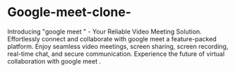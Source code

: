 # Google-meet-clone-
Introducing "google meet " - Your Reliable Video Meeting Solution. Effortlessly connect and collaborate with google meet  a feature-packed platform. Enjoy seamless video meetings, screen sharing, screen recording, real-time chat, and secure communication. Experience the future of virtual collaboration with google meet .
